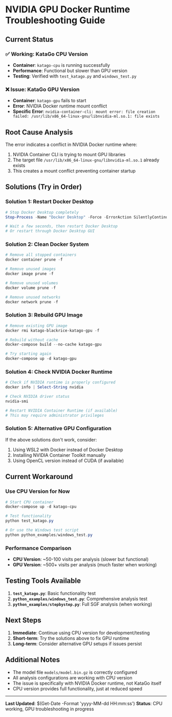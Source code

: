 # NVIDIA GPU Docker Runtime Troubleshooting Guide

## Current Status

### ✅ Working: KataGo CPU Version
- **Container**: `katago-cpu` is running successfully
- **Performance**: Functional but slower than GPU version
- **Testing**: Verified with `test_katago.py` and `windows_test.py`

### ❌ Issue: KataGo GPU Version
- **Container**: `katago-gpu` fails to start
- **Error**: NVIDIA Docker runtime mount conflict
- **Specific Error**: `nvidia-container-cli: mount error: file creation failed: /usr/lib/x86_64-linux-gnu/libnvidia-ml.so.1: file exists`

## Root Cause Analysis

The error indicates a conflict in NVIDIA Docker runtime where:
1. NVIDIA Container CLI is trying to mount GPU libraries
2. The target file `/usr/lib/x86_64-linux-gnu/libnvidia-ml.so.1` already exists
3. This creates a mount conflict preventing container startup

## Solutions (Try in Order)

### Solution 1: Restart Docker Desktop
```powershell
# Stop Docker Desktop completely
Stop-Process -Name "Docker Desktop" -Force -ErrorAction SilentlyContinue

# Wait a few seconds, then restart Docker Desktop
# Or restart through Docker Desktop GUI
```

### Solution 2: Clean Docker System
```powershell
# Remove all stopped containers
docker container prune -f

# Remove unused images
docker image prune -f

# Remove unused volumes
docker volume prune -f

# Remove unused networks
docker network prune -f
```

### Solution 3: Rebuild GPU Image
```powershell
# Remove existing GPU image
docker rmi katago-blackrice-katago-gpu -f

# Rebuild without cache
docker-compose build --no-cache katago-gpu

# Try starting again
docker-compose up -d katago-gpu
```

### Solution 4: Check NVIDIA Docker Runtime
```powershell
# Check if NVIDIA runtime is properly configured
docker info | Select-String nvidia

# Check NVIDIA driver status
nvidia-smi

# Restart NVIDIA Container Runtime (if available)
# This may require administrator privileges
```

### Solution 5: Alternative GPU Configuration
If the above solutions don't work, consider:
1. Using WSL2 with Docker instead of Docker Desktop
2. Installing NVIDIA Container Toolkit manually
3. Using OpenCL version instead of CUDA (if available)

## Current Workaround

### Use CPU Version for Now
```powershell
# Start CPU container
docker-compose up -d katago-cpu

# Test functionality
python test_katago.py

# Or use the Windows test script
python python_examples/windows_test.py
```

### Performance Comparison
- **CPU Version**: ~50-100 visits per analysis (slower but functional)
- **GPU Version**: ~500+ visits per analysis (much faster when working)

## Testing Tools Available

1. **`test_katago.py`**: Basic functionality test
2. **`python_examples/windows_test.py`**: Comprehensive analysis test
3. **`python_examples/stepbystep.py`**: Full SGF analysis (when working)

## Next Steps

1. **Immediate**: Continue using CPU version for development/testing
2. **Short-term**: Try the solutions above to fix GPU runtime
3. **Long-term**: Consider alternative GPU setups if issues persist

## Additional Notes

- The model file `models/model.bin.gz` is correctly configured
- All analysis configurations are working with CPU version
- The issue is specifically with NVIDIA Docker runtime, not KataGo itself
- CPU version provides full functionality, just at reduced speed

---

**Last Updated**: $(Get-Date -Format 'yyyy-MM-dd HH:mm:ss')
**Status**: CPU working, GPU troubleshooting in progress